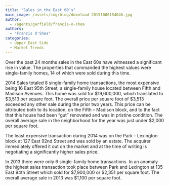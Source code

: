 ```yaml
---
title: "Sales in the East 60's"
main_image: /assets/img/blog/download-20151006154046.jpg
author:
  - /agents/garfield/francis-o-shea
authors:
  - "Francis O'Shea"
categories:
  - Upper East Side
  - Market Trends
---
```

<p>Over the past 24 months sales in the East 60s have witnessed a significant rise in value.  The properties that commanded the highest values were single-family homes, 14 of which were sold during this time.
</p><p>2014 Sales totaled 8 single-family home transactions, the most expensive being 16 East 95th Street, a single-family house located between Fifth and Madison Avenues.  This home was sold for $19,600,000, which translated to $3,513 per square foot. The overall price per square foot of $3,513 exceeded any other sale during the prior two years. This price can be attributed both to its location, on the Fifth – Madison block, and to the fact that this house had been “gut” renovated and was in pristine condition. The overall average sale in the neighborhood for the year was just under $2,000 per square foot.<br>
</p><p>The least expensive transaction during 2014 was on the Park - Lexington block at 127 East 92nd Street and was sold by an estate. The acquirer immediately offered it out on the market and at the time of writing is negotiating a significantly higher sales price.<br>
</p><p>In 2013 there were only 6 single-family home transactions. In an anomaly the highest sales transaction took place between Park and Lexington at 135 East 94th Street which sold for $7,900,000 or $2,351 per square foot. The overall average sale in 2013 was $1,100 per square foot.<span></span><br>
</p>